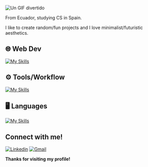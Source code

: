 ![Un GIF divertido](https://i.giphy.com/media/v1.Y2lkPTc5MGI3NjExMTBtbmR6bnFkcGJrcGkzazgwN3k0eHE4c25jeTdseHpmcDFmaTl3byZlcD12MV9pbnRlcm5hbF9naWZfYnlfaWQmY3Q9Zw/eFvs5iE6a6ntVIRaEN/giphy.gif)

From Ecuador, studying CS in Spain.

I like to create random/fun projects and I love minimalist/futuristic aesthetics.

## 🌐 Web Dev

[![My Skills](https://skillicons.dev/icons?i=js,html,css,react,bun,md,redux,sqlite,threejs,vercel,vite)](https://skillicons.dev) 

## ⚙️ Tools/Workflow

[![My Skills](https://skillicons.dev/icons?i=linux,arch,bash,git,vim,vscode)](https://skillicons.dev)  

## 🖥️ Languages

[![My Skills](https://skillicons.dev/icons?i=c,cpp,cmake,postman,py)](https://skillicons.dev) 

## Connect with me!
[![Linkedin](https://skillicons.dev/icons?i=linkedin)](https://www.linkedin.com/in/ricardo-perez-b11872242) 
[![Gmail](https://skillicons.dev/icons?i=gmail)](mailto:rickypcyt@gmail.com)

**Thanks for visiting my profile!**
